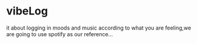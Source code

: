 
# vibeLog

it about logging in moods and music according to what you are feeling,we are going to use spotify as our reference...





